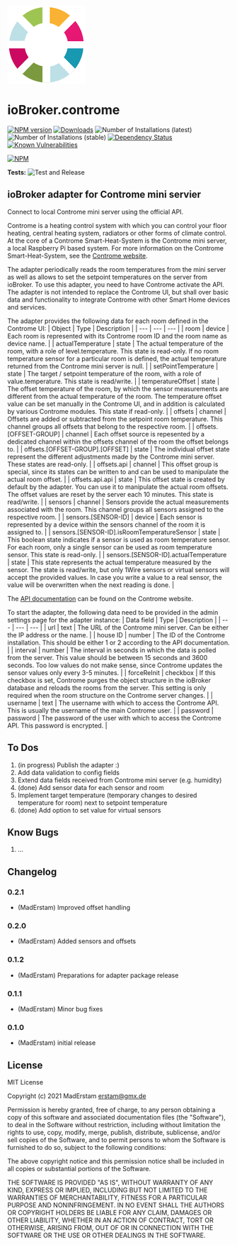 ![Logo](admin/controme.png)
# ioBroker.controme

[![NPM version](http://img.shields.io/npm/v/iobroker.controme.svg)](https://www.npmjs.com/package/iobroker.controme)
[![Downloads](https://img.shields.io/npm/dm/iobroker.controme.svg)](https://www.npmjs.com/package/iobroker.controme)
![Number of Installations (latest)](http://iobroker.live/badges/controme-installed.svg)
![Number of Installations (stable)](http://iobroker.live/badges/controme-stable.svg)
[![Dependency Status](https://img.shields.io/david/MadErstam/iobroker.controme.svg)](https://david-dm.org/MadErstam/iobroker.controme)
[![Known Vulnerabilities](https://snyk.io/test/github/MadErstam/ioBroker.controme/badge.svg)](https://snyk.io/test/github/MadErstam/ioBroker.controme)

[![NPM](https://nodei.co/npm/iobroker.controme.png?downloads=true)](https://nodei.co/npm/iobroker.controme/)

**Tests:** ![Test and Release](https://github.com/MadErstam/ioBroker.controme/workflows/Test%20and%20Release/badge.svg)

## ioBroker adapter for Controme mini servier

Connect to local Controme mini server using the official API.

Controme is a heating control system with which you can control your floor heating, central heating system, radiators or other forms of climate control. At the core of a Controme Smart-Heat-System is the Controme mini server, a local Raspberry Pi based system. For more information on the Controme Smart-Heat-System, see the [Controme website](https://www.controme.com/).

The adapter periodically reads the room temperatures from the mini server as well as allows to set the setpoint temperatures on the server from ioBroker. To use this adapter, you need to have Controme activate the API. The adapter is not intended to replace the Controme UI, but shall over basic data and functionality to integrate Controme with other Smart Home devices and services.


The adapter provides the following data for each room defined in the Controme UI:
| Object | Type | Description |
| --- | --- | --- |
| room | device | Each room is represented with its Controme room ID and the room name as device name. |
| actualTemperature | state | The actual temperature of the room, with a role of level.temperature. This state is read-only. If no room temperature sensor for a particular room is defined, the actual temperature returned from the Controme mini server is null. |
| setPointTemperature | state | The target / setpoint temperature of the room, with a role of value.temperature. This state is read/write. | 
| temperatureOffset | state | The offset temperature of the room, by which the sensor measurements are different from the actual temperature of the room. The temperature offset value can be set manually in the Controme UI, and in addition is calculated by various Controme modules. This state if read-only. | 
| offsets | channel | Offsets are added or subtracted from the setpoint room temperature. This channel groups all offsets that belong to the respective room. |
| offsets.[OFFSET-GROUP] | channel | Each offset source is repesented by a dedicated channel within the offsets channel of the room the offset belongs to. |
| offsets.[OFFSET-GROUP].[OFFSET] | state | The individual offset state represent the different adjustments made by the Controme mini server. These states are read-only. |
| offsets.api | channel | This offset group is special, since its states can be written to and can be used to manipulate the actual room offset. |
| offsets.api.api | state | This offset state is created by default by the adapter. You can use it to manipulate the actual room offsets. The offset values are reset by the server each 10 minutes. This state is read/write. |
| sensors | channel | Sensors provide the actual measurements associated with the room. This channel groups all sensors assigned to the respective room. |
| sensors.[SENSOR-ID] | device | Each sensor is represented by a device within the sensors channel of the room it is assigned to. |
| sensors.[SENSOR-ID].isRoomTemperatureSensor | state | This boolean state indicates if a sensor is used as room temperature sensor. For each room, only a single sensor can be used as room temperature sensor. This state is read-only. |
| sensors.[SENSOR-ID].actualTemperature | state | This state represents the actual temperature measured by the sensor. The state is read/write, but only 1Wire sensors or virtual sensors will accept the provided values. In case you write a value to a real sensor, the value will be overwritten when the next reading is done. |

The [API documentation](https://support.controme.com/api/) can be found on the Controme website.

To start the adapter, the following data need to be provided in the admin settings page for the adapter instance:
| Data field | Type | Description |
| --- | --- | --- |
| url | text | The URL of the Controme mini server. Can be either the IP address or the name. |
| house ID | number | The ID of the Controme installation. This should be either 1 or 2 according to the API documentation. |
| interval | number | The interval in seconds in which the data is polled from the server. This value should be between 15 seconds and 3600 seconds. Too low values do not make sense, since Controme updates the sensor values only every 3-5 minutes. | 
| forceReInit | checkbox | If this checkbox is set, Controme purges the object structure in the ioBroker database and reloads the rooms from the server. This setting is only required when the room structure on the Controme server changes. | 
| username | text | The username with which to access the Controme API. This is usually the username of the main Controme user. |
| password | password | The password of the user with which to access the Controme API. This password is encrypted. |

## To Dos

1. (in progress) Publish the adapter :)
2. Add data validation to config fields
3. Extend data fields received from Controme mini server (e.g. humidity)
4. (done) Add sensor data for each sensor and room
5. Implement target temperature (temporary changes to desired temperature for room) next to setpoint temperature
6. (done) Add option to set value for virtual sensors

## Know Bugs

1. ...

## Changelog

### 0.2.1
* (MadErstam) Improved offset handling
### 0.2.0
* (MadErstam) Added sensors and offsets
### 0.1.2
* (MadErstam) Preparations for adapter package release
### 0.1.1
* (MadErstam) Minor bug fixes
### 0.1.0
* (MadErstam) initial release

## License
MIT License

Copyright (c) 2021 MadErstam <erstam@gmx.de>

Permission is hereby granted, free of charge, to any person obtaining a copy
of this software and associated documentation files (the "Software"), to deal
in the Software without restriction, including without limitation the rights
to use, copy, modify, merge, publish, distribute, sublicense, and/or sell
copies of the Software, and to permit persons to whom the Software is
furnished to do so, subject to the following conditions:

The above copyright notice and this permission notice shall be included in all
copies or substantial portions of the Software.

THE SOFTWARE IS PROVIDED "AS IS", WITHOUT WARRANTY OF ANY KIND, EXPRESS OR
IMPLIED, INCLUDING BUT NOT LIMITED TO THE WARRANTIES OF MERCHANTABILITY,
FITNESS FOR A PARTICULAR PURPOSE AND NONINFRINGEMENT. IN NO EVENT SHALL THE
AUTHORS OR COPYRIGHT HOLDERS BE LIABLE FOR ANY CLAIM, DAMAGES OR OTHER
LIABILITY, WHETHER IN AN ACTION OF CONTRACT, TORT OR OTHERWISE, ARISING FROM,
OUT OF OR IN CONNECTION WITH THE SOFTWARE OR THE USE OR OTHER DEALINGS IN THE
SOFTWARE.
